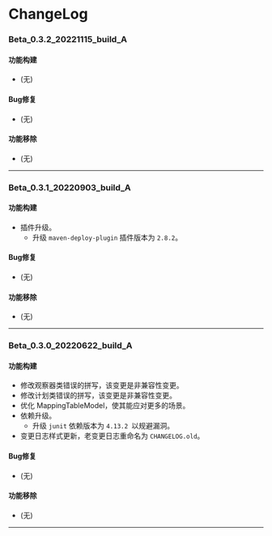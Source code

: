 # ChangeLog

### Beta_0.3.2_20221115_build_A

#### 功能构建

- (无)

#### Bug修复

- (无)

#### 功能移除

- (无)

---

### Beta_0.3.1_20220903_build_A

#### 功能构建

- 插件升级。
  - 升级 `maven-deploy-plugin` 插件版本为 `2.8.2`。

#### Bug修复

- (无)

#### 功能移除

- (无)

---

### Beta_0.3.0_20220622_build_A

#### 功能构建

- 修改观察器类错误的拼写，该变更是非兼容性变更。
- 修改计划类错误的拼写，该变更是非兼容性变更。
- 优化 MappingTableModel，使其能应对更多的场景。
- 依赖升级。
  - 升级 `junit` 依赖版本为 `4.13.2 `以规避漏洞。
- 变更日志样式更新，老变更日志重命名为 `CHANGELOG.old`。

#### Bug修复

- (无)

#### 功能移除

- (无)

---
